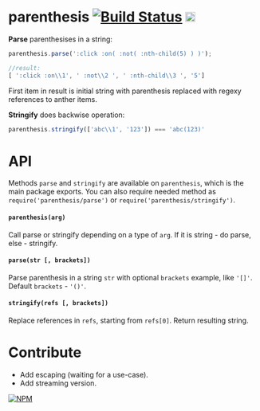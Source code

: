 # parenthesis [![Build Status](https://travis-ci.org/dfcreative/parenthesis.svg?branch=master)](https://travis-ci.org/dfcreative/parenthesis) <a href="http://unlicense.org/UNLICENSE"><img src="http://upload.wikimedia.org/wikipedia/commons/6/62/PD-icon.svg" width="20"/></a>

**Parse** parenthesises in a string:

```js
parenthesis.parse(':click :on( :not( :nth-child(5) ) )');

//result:
[ ':click :on\\1', ' :not\\2 ', ' :nth-child\\3 ', '5']
```

First item in result is initial string with parenthesis replaced with regexy references to anther items.


**Stringify** does backwise operation:

```js
parenthesis.stringify(['abc\\1', '123']) === 'abc(123)'
```

# API

Methods `parse` and `stringify` are available on `parenthesis`, which is the main package exports. You can also require needed method as `require('parenthesis/parse')` or `require('parenthesis/stringify')`.

#### `parenthesis(arg)`

Call parse or stringify depending on a type of `arg`. If it is string - do parse, else - stringify.

#### `parse(str [, brackets])`

Parse parenthesis in a string `str` with optional `brackets` example, like `'[]'`. Default `brackets` - `'()'`.

#### `stringify(refs [, brackets])`

Replace references in `refs`, starting from `refs[0]`. Return resulting string.


# Contribute

* Add escaping (waiting for a use-case).
* Add streaming version.


[![NPM](https://nodei.co/npm/parenthesis.png?downloads=true&downloadRank=true&stars=true)](https://nodei.co/npm/parenthesis/)